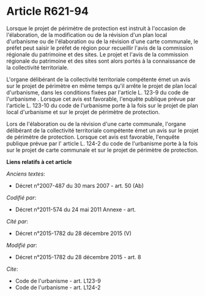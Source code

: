 # Article R621-94

Lorsque le projet de périmètre de protection est instruit à l'occasion de l'élaboration, de la modification ou de la révision
d'un plan local d'urbanisme ou de l'élaboration ou de la révision d'une carte communale, le préfet peut saisir le préfet de
région pour recueillir l'avis de la commission régionale du patrimoine et des sites. Le projet et l'avis de la commission
régionale du patrimoine et des sites sont alors portés à la connaissance de la collectivité territoriale. 

L'organe délibérant de la collectivité territoriale compétente émet un avis sur le projet de périmètre en même temps qu'il
arrête le projet de plan local d'urbanisme, dans les conditions fixées par l'article L. 123-9 du code de l'urbanisme .
Lorsque cet avis est favorable, l'enquête publique prévue par l'article L. 123-10 du code de l'urbanisme porte à la fois sur
le projet de plan local d'urbanisme et sur le projet de périmètre de protection.

Lors de l'élaboration ou de la révision d'une carte communale, l'organe délibérant de la collectivité territoriale compétente
émet un avis sur le projet de périmètre de protection. Lorsque cet avis est favorable, l'enquête publique prévue par l'
article L. 124-2 du code de l'urbanisme porte à la fois sur le projet de carte communale et sur le projet de périmètre de
protection.

**Liens relatifs à cet article**

_Anciens textes_:

  - Décret n°2007-487 du 30 mars 2007 - art. 50 (Ab)

_Codifié par_:

  - Décret n°2011-574 du 24 mai 2011 Annexe - art.

_Cité par_:

  - Décret n°2015-1782 du 28 décembre 2015 (V)

_Modifié par_:

  - Décret n°2015-1782 du 28 décembre 2015 - art. 8

_Cite_:

  - Code de l'urbanisme - art. L123-9
  - Code de l'urbanisme - art. L124-2
